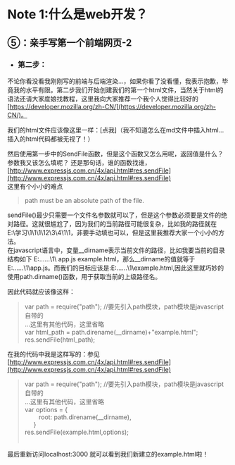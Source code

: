 # Note 1:什么是web开发？

## ⑤：亲手写第一个前端网页-2

- ### 第二步：
不论你看没看我刚刚写的前端与后端渲染...，如果你看了没看懂，我表示抱歉，毕竟我的水平有限。第二步我们开始创建我们的第一个html文件，当然关于html的语法还请大家度娘找教程，这里我向大家推荐一个我个人觉得比较好的 [https://developer.mozilla.org/zh-CN/](https://developer.mozilla.org/zh-CN/)。

我们的html文件应该像这里一样：[点我]（我不知道怎么在md文件中插入html...插入的html代码都被无视了！）

然后使用第一步中的SendFile函数，但是这个函数又怎么用呢，返回值是什么？参数我又该怎么填呢？ 还是那句话，谁的函数找谁，[http://www.expressjs.com.cn/4x/api.html#res.sendFile](http://www.expressjs.com.cn/4x/api.html#res.sendFile) <br />
这里有个小小的难点
>path must be an absolute path of the file.

sendFile()最少只需要一个文件名参数就可以了，但是这个参数必须要是文件的绝对路径。这就很尴尬了，因为我们的当前路径可能很复杂，比如我的路径就在E:\学习\1\1\1\12\3\4\1\1，非要手动填也可以，但是这里我推荐大家一个小小的方法。 <br/>
在javascript语言中，变量__dirname表示当前文件的路径，比如我要当前的目录结构如下 E:\......\1\ app.js example.html，那么__dirname的值就等于E:\......\1\app.js。而我们的目标应该是:E:\......\1\example.html,因此这里就巧妙的使用path.dirname()函数，用于获取当前的上级路径名。

因此代码就应该像这样：<br/>
>var path = require("path"); //要先引入path模块，path模块是javascript自带的<br/>
...这里有其他代码，这里省略<br/>
var html_path = path.direname(__dirname)+"example.html"; <br/>
res.sendFile(html_path); <br/>

在我的代码中我是这样写的：参见[http://www.expressjs.com.cn/4x/api.html#res.sendFile](http://www.expressjs.com.cn/4x/api.html#res.sendFile)
>var path = require("path"); //要先引入path模块，path模块是javascript自带的<br/>
...这里有其他代码，这里省略<br/>
var options = {<br/>
&nbsp;&nbsp;&nbsp;&nbsp;&nbsp;&nbsp;&nbsp;&nbsp;root: path.direname(__dirname),<br/>
&nbsp;&nbsp;&nbsp;&nbsp;&nbsp;}<br/>
res.sendFile(example.html,options); <br/><br/>

最后重新访问localhost:3000 就可以看到我们新建立的example.html啦！
